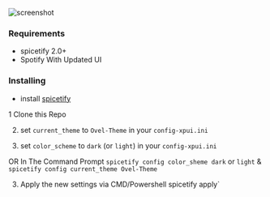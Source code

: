 ![screenshot](https://i.imgur.com/QyoXWeF.png)

### Requirements

- spicetify 2.0+
- Spotify With Updated UI

### Installing 

- install [spicetify](https://github.com/khanhas/spicetify-cli)

1 Clone this Repo

2.  set `current_theme` to `Ovel-Theme` in your `config-xpui.ini` 
 
4.  set `color_scheme` to `dark` (or `light`) in your `config-xpui.ini`

OR In The Command Prompt `spicetify config color_sheme dark` or `light` & `spicetify config current_theme Ovel-Theme`
  
3.  Apply the new settings via CMD/Powershell spicetify apply`

